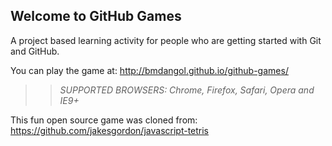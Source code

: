 ## Welcome to GitHub Games

A project based learning activity for people who are getting started with Git and GitHub.

You can play the game at: http://bmdangol.github.io/github-games/

>> _*SUPPORTED BROWSERS*: Chrome, Firefox, Safari, Opera and IE9+_

This fun open source game was cloned from: https://github.com/jakesgordon/javascript-tetris
